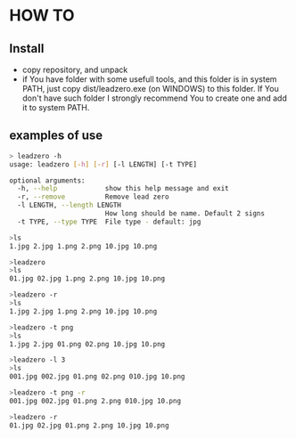 # HOW TO

## Install 

* copy repository, and unpack
* if You have folder with some usefull tools, and this folder is in system PATH, just copy dist/leadzero.exe (on WINDOWS) to this folder. If You don't have such folder I strongly recommend You to create one and add it to system PATH. 

## examples of use

```bash
> leadzero -h
usage: leadzero [-h] [-r] [-l LENGTH] [-t TYPE]

optional arguments:
  -h, --help            show this help message and exit
  -r, --remove          Remove lead zero
  -l LENGTH, --length LENGTH
                        How long should be name. Default 2 signs
  -t TYPE, --type TYPE  File type - default: jpg

>ls
1.jpg 2.jpg 1.png 2.png 10.jpg 10.png

>leadzero
>ls
01.jpg 02.jpg 1.png 2.png 10.jpg 10.png

>leadzero -r
>ls
1.jpg 2.jpg 1.png 2.png 10.jpg 10.png

>leadzero -t png
>ls
1.jpg 2.jpg 01.png 02.png 10.jpg 10.png

>leadzero -l 3
>ls
001.jpg 002.jpg 01.png 02.png 010.jpg 10.png

>leadzero -t png -r
001.jpg 002.jpg 01.png 2.png 010.jpg 10.png

>leadzero -r
01.jpg 02.jpg 01.png 2.png 10.jpg 10.png

```

